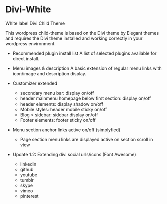# Divi-White
White label Divi Child Theme

This wordpress child-theme is based on the Divi theme by Elegant themes and requires the Divi theme installed and working correctly in your wordpress environment.

 - Recommended plugin install list
   A list of selected plugins available for direct install. 
 - Menu images & description
   A basic extension of regular menu links with icon/image and description display.
 - Customizer extended
   - secondary menu bar: display on/off 
   - header mainmenu homepage below first section: display on/off 
   - header elements: display shadow on/off 
   - Mobile styles: header mobile sticky on/off 
   - Blog > sidebar: sidebar display on/off 
   - Footer elements: footer sticky on/off
 - Menu section anchor links active on/off (simplyfied) 
   - Page section menu links are displayed active on section scroll in view
   
 - Update 1.2: Extending divi social urls/icons (Font Awesome)
    - linkedin
    - github
    - youtube
    - tumblr 
    - skype 
    - vimeo
    - pinterest
